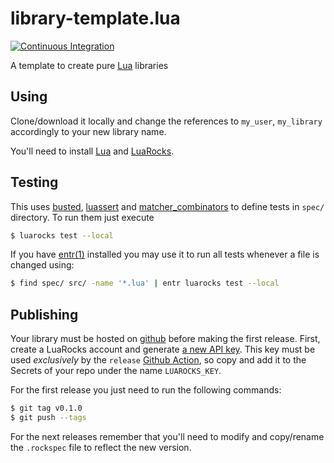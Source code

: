 library-template.lua
===
[![Continuous Integration][ci]][ciruns]

A template to create pure [Lua][lua] libraries

## Using

Clone/download it locally and change the references to `my_user`, `my_library`
accordingly to your new library name.

You'll need to install [Lua][lua] and [LuaRocks][luarocks].

## Testing

This uses [busted][busted], [luassert][luassert] and
[matcher_combinators][matcher_combinators] to define tests in `spec/` directory.
To run them just execute

```bash
$ luarocks test --local
```

If you have [entr(1)][entr] installed you may use it to run all tests whenever a
file is changed using:

```bash
$ find spec/ src/ -name '*.lua' | entr luarocks test --local
```

## Publishing

Your library must be hosted on [github][github] before making the first release.
First, create a LuaRocks account and generate [a new API key][luarocks-key].
This key must be used *exclusively* by the `release` [Github Action][release],
so copy and add it to the Secrets of your repo under the name `LUAROCKS_KEY`.

For the first release you just need to run the following commands:

```bash
$ git tag v0.1.0
$ git push --tags
```

For the next releases remember that you'll need to modify and copy/rename the
`.rockspec` file to reflect the new version.

[lua]: https://www.lua.org/
[entr]: https://eradman.com/entrproject/
[github]: https://github.com/
[luarocks]: https://luarocks.org/
[luarocks-key]: https://luarocks.org/settings/api-keys
[busted]: https://olivinelabs.com/busted/
[luassert]: https://github.com/Olivine-Labs/luassert
[matcher_combinators]: https://github.com/m00qek/matcher_combinators.lua
[ci]: https://github.com/m00qek/library-template.lua/actions/workflows/ci.yml/badge.svg
[ciruns]: https://github.com/m00qek/library-template.lua/actions/workflows/ci.yaml
[release]: .github/workflows/release.yaml
